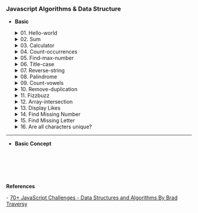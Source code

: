 ### Javascript Algorithms & Data Structure

-   <b>Basic</b>
    <details>
        <summary>01. Hello-world</summary>
          <p> &nbsp;&nbsp; Q: Write a function called `helloWorld` that returns a string of 'Hello World!'.</p>
          <br>
    </details>

    <details>
        <summary>02. Sum</summary>
          <p> &nbsp;&nbsp; Q: Write a function called getSum that takes in two numbers and returns the sum of those two numbers.</p>
          <br>
    </details>

    <details>
        <summary>03. Calculator</summary>
          <p> &nbsp;&nbsp; Q: Write a function called calculator that takes in 2 numbers and an operator and returns the result of the calculation.</p>
          <br>
    </details>

    <details>
        <summary>04. Count-occurrences</summary>
          <p> &nbsp;&nbsp; Q: Write a function called countOccurrences() that takes in a string and a character and returns the number of occurrences of that character in the string.</p>
          <br>
    </details>

    <details>
        <summary>05. Find-max-number</summary>
          <p> &nbsp;&nbsp; Q: Write a function called findMaxNumber that takes in an array of numbers and returns the largest number in the array.</p>
          <br>
    </details>

    <details>
        <summary>06. Title-case</summary>
          <p> &nbsp;&nbsp; Q: Write a function called titleCase that takes in a string and returns the string with the first letter of each word capitalized.</p>
          <br>
    </details>

    <details>
        <summary> 07. Reverse-string </summary>
          <p> &nbsp;&nbsp; Q: Write a function called `reverseString` that takes in a string and returns the reverse of that string.</p>
          <br>
    </details>

    <details>
        <summary>08. Palindrome</summary>
          <p> &nbsp;&nbsp; Q: Write a function called isPalindrome that takes in a string and returns true if the string is a palindrome and false if it is not.</p>
          <br>
    </details>

    <details>
        <summary>09. Count-vowels</summary>
          <p> &nbsp;&nbsp; Q: Write a function called countVowels that takes in a string and returns the number of vowels in the string.</p>
          <br>
    </details>

    <details>
        <summary>10. Remove-duplication</summary>
          <p> &nbsp;&nbsp;&nbsp; Q: Write a function called removeDuplicates that takes in an array and returns a new array with duplicates removed.</p>
          <br>
    </details>

    <details>
        <summary>11. Fizzbuzz</summary>
          <p> &nbsp;&nbsp;&nbsp; Q: write a function called fizzBuzzArray that takes in a number and returns an array. The array should contain all the numbers from 1 to the number passed in. However, if the number is divisible by 3, you should replace the number with "Fizz". If the number is divisible by 5, you should replace the number with "Buzz". If the number is divisible by both 3 and 5, you should replace the number with "FizzBuzz". <a href="1.basic/11.fizzbuzz.js" target="_blank"> [🚀 View Result] </a></p>
          <br>
    </details>

    <details>
        <summary>12. Array-intersection</summary>
          <p> &nbsp;&nbsp;&nbsp; Q: Write a function called arrayIntersection that takes in two arrays and returns an array containing the intersection of the two input arrays (i.e., the common elements that appear in both arrays). <a href="1.basic/12.array-intersection.js" target="_blank"> [🚀 View Result] </a></p>
          <br>
    </details>

    <details>
        <summary>13. Display Likes</summary>
          <p> &nbsp;&nbsp;&nbsp; Q: Write a function called displayLikes that takes in an array of names and returns a string of who likes the post.</p>
          <p>&nbsp;&nbsp;&nbsp; The function should return a string formatted as follows:</p>
          <p>&nbsp;&nbsp;&nbsp; If no one likes it, it should return 'no one likes this'</p>
          <p>&nbsp;&nbsp;&nbsp; If one person likes it, it should return '{name} likes this'</p>
          <p>&nbsp;&nbsp;&nbsp; If two people like it, it should return '{name1} and {name2} like this'</p>
          <p>&nbsp;&nbsp;&nbsp; If three people like it, it should return '{name1}, {name2} and {name3} like this'</p>
          <p>&nbsp;&nbsp;&nbsp; If more than three people like it, it should return '{name1}, {name2} and {x} others like this'.</p>  
          <a href="1.basic/13.display-likes.js" target="_blank"> &nbsp;&nbsp;&nbsp; [🚀 View Result] </a>
          <br>
    </details>

    <details>
        <summary>14. Find Missing Number</summary>
          <p> &nbsp;&nbsp;&nbsp; Q: Write a function called findMissingNumber that takes in an array of unique numbers from 1 to n (inclusive), where one number is missing. It should return the missing number. <a href="1.basic/14.find-missing-number.js" target="_blank"> [🚀 View Result] </a></p>
          <br>
    </details>

    <details>
        <summary>15. Find Missing Letter</summary>
          <p> &nbsp;&nbsp;&nbsp; Q: Write a function called findMissingLetter that takes in an array of consecutive (increasing) letters as input and returns the missing letter in the array. <a href="1.basic/15.find-missing-letter.js" target="_blank"> [🚀 View Result] </a></p>
          <br>
    </details>

    <details>
        <summary>16. Are all characters unique?</summary>
          <p> &nbsp;&nbsp;&nbsp; Q: Write a function called areAllCharactersUnique that takes in a string and returns true or false depending on whether all characters in the string are unique (i.e., no character is repeated). <a href="1.basic/16.are-all-char-unique.js" target="_blank"> [🚀 View Result] </a></p>
          <br>
    </details>

---

-   <b>Basic Concept</b>
    <br>
    <br>
    <br>
    <br>
    <br>
    <br>

<p><b>References</b></p>
- <a href="https://learning.oreilly.com/course/70-javascript-challenges/9781835468814/">70+ JavaScript Challenges - Data Structures and Algorithms By Brad Traversy</a>
